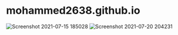 # mohammed2638.github.io
![Screenshot 2021-07-15 185028](https://user-images.githubusercontent.com/87317983/125795268-b2956934-e26a-4061-9600-cec5dc1de402.png)
![Screenshot 2021-07-20 204231](https://user-images.githubusercontent.com/87317983/126349384-e5e927e4-1619-4a0a-a8d7-3e2088285dee.png)

